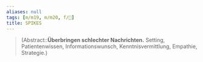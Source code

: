 ```yaml
---
aliases: null
tags: [m/m19, m/m20, f/💭]
title: SPIKES
---
```

> (Abstract::**Überbringen schlechter Nachrichten.** Setting, Patientenwissen, Informationswunsch, Kenntnisvermittlung, Empathie, Strategie.)